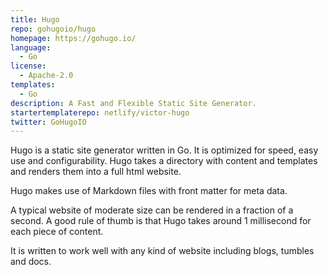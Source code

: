 ```yaml
---
title: Hugo
repo: gohugoio/hugo
homepage: https://gohugo.io/
language:
  - Go
license:
  - Apache-2.0
templates:
  - Go
description: A Fast and Flexible Static Site Generator.
startertemplaterepo: netlify/victor-hugo
twitter: GoHugoIO
---
```


Hugo is a static site generator written in Go. It is optimized for
speed, easy use and configurability. Hugo takes a directory with content and
templates and renders them into a full html website.

Hugo makes use of Markdown files with front matter for meta data.

A typical website of moderate size can be
rendered in a fraction of a second. A good rule of thumb is that Hugo
takes around 1 millisecond for each piece of content.

It is written to work well with any
kind of website including blogs, tumbles and docs.

